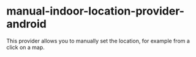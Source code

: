# manual-indoor-location-provider-android
This provider allows you to manually set the location, for example from a click on a map.
